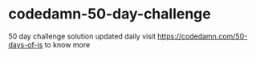 # codedamn-50-day-challenge
50 day challenge solution updated daily visit https://codedamn.com/50-days-of-js to know more
